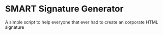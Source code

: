 SMART Signature Generator
=======

A simple script to help everyone that ever had to create an corporate HTML signature


